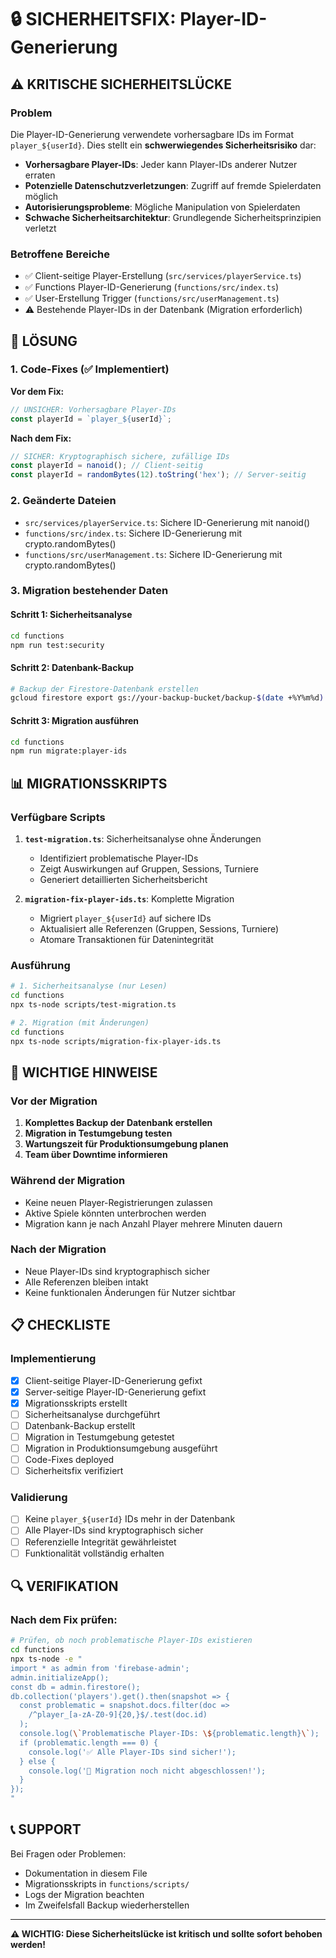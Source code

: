 # 🔒 SICHERHEITSFIX: Player-ID-Generierung

## ⚠️ KRITISCHE SICHERHEITSLÜCKE

### Problem
Die Player-ID-Generierung verwendete vorhersagbare IDs im Format `player_${userId}`. Dies stellt ein **schwerwiegendes Sicherheitsrisiko** dar:

- **Vorhersagbare Player-IDs**: Jeder kann Player-IDs anderer Nutzer erraten
- **Potenzielle Datenschutzverletzungen**: Zugriff auf fremde Spielerdaten möglich
- **Autorisierungsprobleme**: Mögliche Manipulation von Spielerdaten
- **Schwache Sicherheitsarchitektur**: Grundlegende Sicherheitsprinzipien verletzt

### Betroffene Bereiche
- ✅ Client-seitige Player-Erstellung (`src/services/playerService.ts`)
- ✅ Functions Player-ID-Generierung (`functions/src/index.ts`)
- ✅ User-Erstellung Trigger (`functions/src/userManagement.ts`)
- ⚠️ Bestehende Player-IDs in der Datenbank (Migration erforderlich)

## 🔧 LÖSUNG

### 1. Code-Fixes (✅ Implementiert)

**Vor dem Fix:**
```typescript
// UNSICHER: Vorhersagbare Player-IDs
const playerId = `player_${userId}`;
```

**Nach dem Fix:**
```typescript
// SICHER: Kryptographisch sichere, zufällige IDs
const playerId = nanoid(); // Client-seitig
const playerId = randomBytes(12).toString('hex'); // Server-seitig
```

### 2. Geänderte Dateien
- `src/services/playerService.ts`: Sichere ID-Generierung mit nanoid()
- `functions/src/index.ts`: Sichere ID-Generierung mit crypto.randomBytes()
- `functions/src/userManagement.ts`: Sichere ID-Generierung mit crypto.randomBytes()

### 3. Migration bestehender Daten

#### Schritt 1: Sicherheitsanalyse
```bash
cd functions
npm run test:security
```

#### Schritt 2: Datenbank-Backup
```bash
# Backup der Firestore-Datenbank erstellen
gcloud firestore export gs://your-backup-bucket/backup-$(date +%Y%m%d)
```

#### Schritt 3: Migration ausführen
```bash
cd functions
npm run migrate:player-ids
```

## 📊 MIGRATIONSSKRIPTS

### Verfügbare Scripts

1. **`test-migration.ts`**: Sicherheitsanalyse ohne Änderungen
   - Identifiziert problematische Player-IDs
   - Zeigt Auswirkungen auf Gruppen, Sessions, Turniere
   - Generiert detaillierten Sicherheitsbericht

2. **`migration-fix-player-ids.ts`**: Komplette Migration
   - Migriert `player_${userId}` auf sichere IDs
   - Aktualisiert alle Referenzen (Gruppen, Sessions, Turniere)
   - Atomare Transaktionen für Datenintegrität

### Ausführung

```bash
# 1. Sicherheitsanalyse (nur Lesen)
cd functions
npx ts-node scripts/test-migration.ts

# 2. Migration (mit Änderungen)
cd functions
npx ts-node scripts/migration-fix-player-ids.ts
```

## 🚨 WICHTIGE HINWEISE

### Vor der Migration
1. **Komplettes Backup der Datenbank erstellen**
2. **Migration in Testumgebung testen**
3. **Wartungszeit für Produktionsumgebung planen**
4. **Team über Downtime informieren**

### Während der Migration
- Keine neuen Player-Registrierungen zulassen
- Aktive Spiele könnten unterbrochen werden
- Migration kann je nach Anzahl Player mehrere Minuten dauern

### Nach der Migration
- Neue Player-IDs sind kryptographisch sicher
- Alle Referenzen bleiben intakt
- Keine funktionalen Änderungen für Nutzer sichtbar

## 📋 CHECKLISTE

### Implementierung
- [x] Client-seitige Player-ID-Generierung gefixt
- [x] Server-seitige Player-ID-Generierung gefixt
- [x] Migrationsskripts erstellt
- [ ] Sicherheitsanalyse durchgeführt
- [ ] Datenbank-Backup erstellt
- [ ] Migration in Testumgebung getestet
- [ ] Migration in Produktionsumgebung ausgeführt
- [ ] Code-Fixes deployed
- [ ] Sicherheitsfix verifiziert

### Validierung
- [ ] Keine `player_${userId}` IDs mehr in der Datenbank
- [ ] Alle Player-IDs sind kryptographisch sicher
- [ ] Referenzielle Integrität gewährleistet
- [ ] Funktionalität vollständig erhalten

## 🔍 VERIFIKATION

### Nach dem Fix prüfen:
```bash
# Prüfen, ob noch problematische Player-IDs existieren
cd functions
npx ts-node -e "
import * as admin from 'firebase-admin';
admin.initializeApp();
const db = admin.firestore();
db.collection('players').get().then(snapshot => {
  const problematic = snapshot.docs.filter(doc => 
    /^player_[a-zA-Z0-9]{20,}$/.test(doc.id)
  );
  console.log(\`Problematische Player-IDs: \${problematic.length}\`);
  if (problematic.length === 0) {
    console.log('✅ Alle Player-IDs sind sicher!');
  } else {
    console.log('🚨 Migration noch nicht abgeschlossen!');
  }
});
"
```

## 📞 SUPPORT

Bei Fragen oder Problemen:
- Dokumentation in diesem File
- Migrationsskripts in `functions/scripts/`
- Logs der Migration beachten
- Im Zweifelsfall Backup wiederherstellen

---

**⚠️ WICHTIG: Diese Sicherheitslücke ist kritisch und sollte sofort behoben werden!** 
